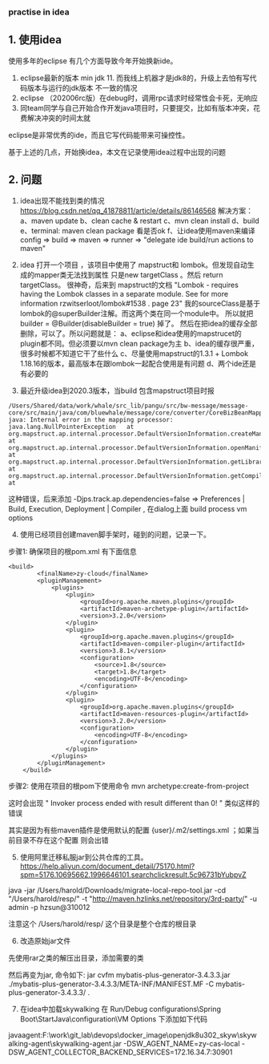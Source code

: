 ### practise in idea


## 1. 使用idea

使用多年的eclipse 有几个方面导致今年开始换新ide。

1. eclipse最新的版本 min jdk 11. 而我线上机器才是jdk8的，升级上去怕有写代码版本与运行的jdk版本
不一致的情况
2. eclipse （202006rc版）在debug时，调用rpc请求时经常性会卡死，无响应
3. 同team同学与自己开始合作开发java项目时，只要提交，比如有版本冲突，花费解决冲突的时间太就

eclipse是非常优秀的ide，而且它写代码能带来可操控性。

基于上述的几点，开始换idea，本文在记录使用idea过程中出现的问题

## 2. 问题

1. idea出现不能找到类的情况
https://blog.csdn.net/qq_41878811/article/details/86146568
解决方案：
a、maven update
b、clean cache & restart
c、mvn clean install
d、build
e、terminal: maven clean package 看是否ok
f、让idea使用maven来编译 config => build => maven => runner => "delegate ide build/run
  actions to maven"


2. idea 打开一个项目 ，该项目中使用了  mapstruct和 lombok。但发现自动生成的mapper类无法找到属性
只是new targetClass 。然后 return targetClass。
很神奇，后来到 mapstruct的文档
"Lombok - requires having the Lombok classes in a separate module. See for more information
rzwitserloot/lombok#1538 . page 23"
我的sourceClass是基于lombok的@superBuilder注解。而这两个类在同一个module中。
所以就把  builder = @Builder(disableBuilder = true) 掉了。
然后在把idea的缓存全部删除，可以了。所以问题就是：
a、eclipse和idea使用的mapstrucet的plugin都不同。但必须要以mvn clean package为主
b、idea的缓存很严重，很多时候都不知道它干了些什么
c、尽量使用mapstruct的1.3.1 + Lombok 1.18.16的版本，最高版本在跟lombok一起配合使用是有问题
d、两个ide还是有必要的

3. 最近升级idea到2020.3版本，当build 包含mapstruct项目时报

```
/Users/Shared/data/work/whale/src_lib/pangu/src/bw-message/message-core/src/main/java/com/bluewhale/message/core/converter/CoreBizBeanMapper.java:67:8
java: Internal error in the mapping processor: java.lang.NullPointerException   at org.mapstruct.ap.internal.processor.DefaultVersionInformation.createManifestUrl(DefaultVersionInformation.java:182)      at org.mapstruct.ap.internal.processor.DefaultVersionInformation.openManifest(DefaultVersionInformation.java:153)   at org.mapstruct.ap.internal.processor.DefaultVersionInformation.getLibraryName(DefaultVersionInformation.java:129)     at org.mapstruct.ap.internal.processor.DefaultVersionInformation.getCompiler(DefaultVersionInformation.java:122)    at

```

这种错误，后来添加 -Djps.track.ap.dependencies=false =>
Preferences | Build, Execution, Deployment | Compiler , 在dialog上面 build process vm options

[id]: https://stackoverflow.com/questions/65112406/intellij-idea-mapstruct-java-internal-error-in-the-mapping-processor-java-lang "解决方法"


4. 使用已经项目创建maven脚手架时，碰到的问题，记录一下。

步骤1: 确保项目的根pom.xml 有下面信息
```
<build>
        <finalName>zy-cloud</finalName>
        <pluginManagement>
            <plugins>
                <plugin>
                    <groupId>org.apache.maven.plugins</groupId>
                    <artifactId>maven-archetype-plugin</artifactId>
                    <version>3.2.0</version>
                </plugin>
                <plugin>
                    <groupId>org.apache.maven.plugins</groupId>
                    <artifactId>maven-compiler-plugin</artifactId>
                    <version>3.8.1</version>
                    <configuration>
                        <source>1.8</source>
                        <target>1.8</target>
                        <encoding>UTF-8</encoding>
                    </configuration>
                </plugin>
                <plugin>
                    <groupId>org.apache.maven.plugins</groupId>
                    <artifactId>maven-resources-plugin</artifactId>
                    <version>3.2.0</version>
                    <configuration>
                        <encoding>UTF-8</encoding>
                    </configuration>
                </plugin>
            </plugins>
        </pluginManagement>
    </build>
```

步骤2: 使用在项目的根pom下使用命令 mvn archetype:create-from-project

这时会出现 " Invoker process ended with result different than 0! " 类似这样的错误

其实是因为有些maven插件是使用默认的配置 {user}/.m2/settings.xml ；如果当前目录不存在这个配置
则会出错

5. 使用阿里迁移私服jar到公共仓库的工具。
https://help.aliyun.com/document_detail/75170.html?spm=5176.10695662.1996646101.searchclickresult.5c96731bYubpvZ


 java -jar /Users/harold/Downloads/migrate-local-repo-tool.jar -cd "/Users/harold/resp/" -t "http://maven.hzlinks.net/repository/3rd-party/" -u admin -p hzsun@310012

 注意这个 /Users/harold/resp/ 这个目录是整个仓库的根目录

 6. 改造原始jar文件

 先使用rar之类的解压出目录，添加需要的类

 然后再变为jar, 命令如下:
 jar cvfm mybatis-plus-generator-3.4.3.3.jar ./mybatis-plus-generator-3.4.3.3/META-INF/MANIFEST.MF -C mybatis-plus-generator-3.4.3.3/ .

 7. 在idea中加载skywalking
在 Run/Debug configurations\Spring Boot\StartJava\configuration\VM Options 下添加如下代码

 javaagent:F:\work\git_lab\devops\docker_image\openjdk8u302_skyw\skywalking-agent\skywalking-agent.jar -DSW_AGENT_NAME=zy-cas-local -DSW_AGENT_COLLECTOR_BACKEND_SERVICES=172.16.34.7:30901
